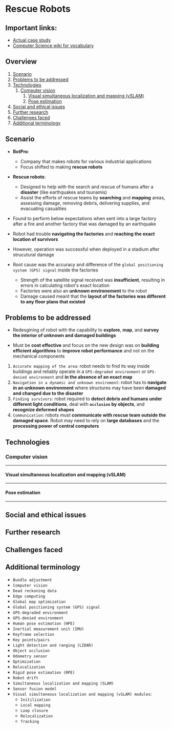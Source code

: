 # Rescue Robots

## Important links:
- [Actual case study](./rescue_robots.pdf)
- [Computer Science wiki for vocabulary](https://computersciencewiki.org/index.php?title=2024_case_study)

## Overview

1. [Scenario](#scenario)
2. [Problems to be addressed](#problems)
3. [Technologies](#tech)
    1. [Computer vision](#cv)
        1. [Visual simultaneous localization and mapping (vSLAM)](#vslam)
        2. [Pose estimation](#pose-estimation)
4. [Social and ethical issues](#issues)
5. [Further research](#research)
6. [Challenges faced](#challenges)
7. [Additional terminology](#terms)

## <a id="scenario"></a> Scenario

- **BotPro**:
    - Company that makes robots for various industrial applications
    - Focus shifted to making **rescue robots**

- **Rescue robots**:
    - Designed to help with the search and rescue of humans after a **disaster** (like earthquakes and tsunamis)
    - Assist the efforts of rescue teams by **searching** and **mapping** areas, assessing damage, removing debris, delivering supplies, and evacuating casualties

- Found to perform below expectations when sent into a large factory after a fire and another factory that was damaged by an earthquake

- Robot had trouble **navigating the factories** and **reaching the exact location of survivors**

- However, operation was successful when deployed in a stadium after strucutural damage

- Root cause was the accuracy and difference  of the `global positioning system (GPS) signal` inside the factories
    - Strength of the satellite signal received was **insufficient**, resulting in errors in calculating robot's exact location
    - Factories were also an **unknown environement** to the robot
    - Damage caused meant that the **layout of the factories was different to any floor plans that existed**

## <a id="problems"></a> Problems to be addressed

- Redesgining of robot with the capability to **explore**, **map**, and **survey the interior of unknown and damaged buildings**

- Must be **cost effective** and focus on the new design was on **building efficient algorithms** to **improve robot performance** and not on the mechanical components

1. `Accurate mapping of the area`: robot needs to find its way inside buildings and reliably operate in a `GPS-degraded environment` or `GPS-denied environment` and **in the absence of an exact map**
2. `Navigation in a dynamic and unknown enviroment`: robot has to **navigate in an unknown environment** where structures may have been **damaged and changed due to the disaster**
3. `Finding survivors`: robot required to **detect debris and humans under different light conditions**, deal with **`occlusion` by objects**, and **recognize deformed shapes**
4. `Communication`: robots must **communicate with rescue team outside the damaged space**. Robot may need to rely on **large databases** and the **processing power of central computers**

## <a id="tech"></a> Technologies

### <a id="cv"></a> Computer vision
---

#### <a id="vslam"></a> Visual simultaneous localization and mapping (vSLAM)
---

#### <a id="pose-estimation"></a> Pose estimation
---

## <a id="issues"></a> Social and ethical issues

## <a id="research"></a> Further research

## <a id="challenges"></a> Challenges faced

## <a id="terms"></a> Additional terminology

- `Bundle adjustment`
- `Computer vision`
- `Dead reckoning data`
- `Edge computing`
- `Global map optimization`
- `Global positioning system (GPS) signal`
- `GPS-degraded environment`
- `GPS-denied environment`
- `Human pose estimation (HPE)`
- `Inertial measurement unit (IMU)`
- `Keyframe selection`
- `Key points/pairs`
- `Light detection and ranging (LIDAR)`
- `Object occlusion`
- `Odometry sensor`
- `Optimization`
- `Relocalization`
- `Rigid pose estimation (RPE)`
- `Robot drift`
- `Simultaneous localization and mapping (SLAM)`
- `Sensor fusion model`
- `Visual simultaneous localization and mapping (vSLAM) modules`:
    - `Initilization`
    - `Local mapping`
    - `Loop closure`
    - `Relocalization`
    - `Tracking`


